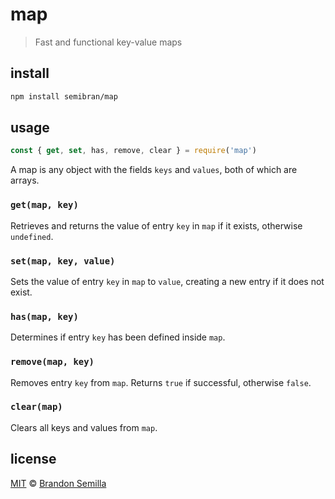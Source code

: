 # map
> Fast and functional key-value maps

## install
```sh
npm install semibran/map
```

## usage
```js
const { get, set, has, remove, clear } = require('map')
```
A map is any object with the fields `keys` and `values`, both of which are arrays.

### `get(map, key)`
Retrieves and returns the value of entry `key` in `map` if it exists, otherwise `undefined`.

### `set(map, key, value)`
Sets the value of entry `key` in `map` to `value`, creating a new entry if it does not exist.

### `has(map, key)`
Determines if entry `key` has been defined inside `map`.

### `remove(map, key)`
Removes entry `key` from `map`. Returns `true` if successful, otherwise `false`.

### `clear(map)`
Clears all keys and values from `map`.

## license
[MIT](https://opensource.org/licenses/MIT) © [Brandon Semilla](https://git.io/semibran)
